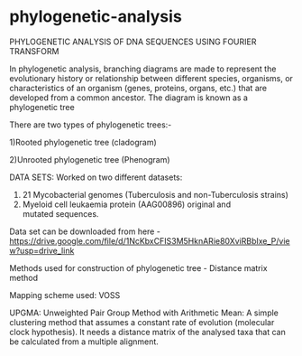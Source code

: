 # phylogenetic-analysis
PHYLOGENETIC ANALYSIS OF DNA SEQUENCES USING FOURIER TRANSFORM

In phylogenetic analysis, branching diagrams are made to represent the evolutionary history or relationship between different species, organisms, or characteristics of an organism (genes, proteins, organs, etc.) that are developed from a common ancestor. The diagram is known as a phylogenetic tree

There are two types of phylogenetic trees:-

1)Rooted phylogenetic tree (cladogram)

2)Unrooted phylogenetic tree (Phenogram)

DATA SETS:
Worked on two different datasets:​
1) 21 Mycobacterial genomes (Tuberculosis and non-Tuberculosis strains)​
2) Myeloid cell leukaemia protein (AAG00896) original and mutated sequences.

Data set can be downloaded from here - https://drive.google.com/file/d/1NcKbxCFIS3M5HknARie80XviRBbIxe_P/view?usp=drive_link

Methods used for construction of phylogenetic tree - Distance matrix method

Mapping scheme used: VOSS

UPGMA: Unweighted Pair Group Method with Arithmetic Mean: A simple clustering method that assumes a constant rate of evolution (molecular clock hypothesis). It needs a distance matrix of the analysed taxa that can be calculated from a multiple alignment.
